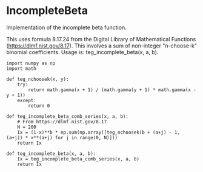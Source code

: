 # IncompleteBeta
Implementation of the incomplete beta function.

This uses formula 8.17.24 from the Digital Library of Mathematical Functions (https://dlmf.nist.gov/8.17). This involves a sum of non-integer "n-choose-k" binomial coefficients. Usage is: teg_incomplete_beta(x, a, b).

```
import numpy as np
import math

def teg_nchoosek(x, y):
    try:
        return math.gamma(x + 1) / (math.gamma(y + 1) * math.gamma(x - y + 1))
    except:
        return 0

def teg_incomplete_beta_comb_series(x, a, b):
    # From https://dlmf.nist.gov/8.17
    N = 200
    Ix = (1-x)**b * np.sum(np.array([teg_nchoosek(b + (a+j) - 1, (a+j)) * x**(a+j) for j in range(0, N)]))
    return Ix

def teg_incomplete_beta(x, a, b):
    Ix = teg_incomplete_beta_comb_series(x, a, b)
    return Ix

```
